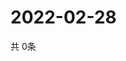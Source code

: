 # 2022-02-28
  共 0条

  <!-- BEGIN -->
  <!-- 最后更新时间Mon Feb 28 2022 14:04:09 GMT+0000 (Coordinated Universal Time) -->
  
  <!-- END -->
  
  